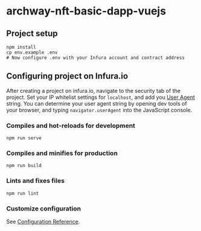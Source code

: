 # archway-nft-basic-dapp-vuejs

## Project setup
```
npm install
cp env.example .env
# Now configure .env with your Infura account and contract address
```

## Configuring project on Infura.io

After creating a project on infura.io, navigate to the security tab of the project. Set your IP whitelist settings for `localhost`, and add you [User Agent](https://developer.mozilla.org/en-US/docs/Web/HTTP/Headers/User-Agent) string. You can determine your user agent string by opening dev tools of your browser, and typing `navigator.userAgent` into the JavaScript console.


### Compiles and hot-reloads for development
```
npm run serve
```

### Compiles and minifies for production
```
npm run build
```

### Lints and fixes files
```
npm run lint
```

### Customize configuration
See [Configuration Reference](https://cli.vuejs.org/config/).
